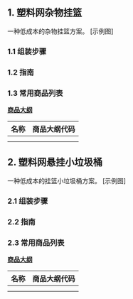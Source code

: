 ## 1. 塑料网杂物挂篮

一种低成本的杂物挂篮方案。
[示例图]

### 1.1 组装步骤

### 1.2 指南

### 1.3 常用商品列表

**[商品大纲](https://gitee.com/kukela/diy-furniture/tree/master/doc/商品大纲.md)**

| 名称 | 商品大纲代码 |
| - | - |
| | |
| | |

## 2. 塑料网悬挂小垃圾桶

一种低成本的挂篮小垃圾桶方案。
[示例图]

### 2.1 组装步骤

### 2.2 指南

### 2.3 常用商品列表

**[商品大纲](https://gitee.com/kukela/diy-furniture/tree/master/doc/商品大纲.md)**

| 名称 | 商品大纲代码 |
| - | - |
| | |
| | |
